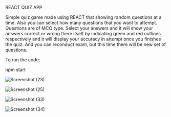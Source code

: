 

  REACT QUIZ APP



 
  Simple quiz game made using REACT that showing random questions at a time. Also you can select how many questions that you want to attempt. Questions are   of MCQ type.  Select your answers and it will show your answers correct or wrong there itself by indicating green and red outlines respectively  and it     will display your accuracy in attempt once you finishes the quiz. And you can reconduct exam, but this time there will be new set of questions.
  
  
  To run the code:
  
  npm start








![Screenshot (23)](https://user-images.githubusercontent.com/108685775/212803327-b16bb571-f26e-4160-aac2-4c62c1d2f7d1.png)

![Screenshot (25)](https://user-images.githubusercontent.com/108685775/212804000-f80770e1-3ff6-4d52-815a-63aeada86be4.png)

![Screenshot (33)](https://user-images.githubusercontent.com/108685775/212803523-6082a550-4e11-4e51-8a9a-9043b02a0021.png)

![Screenshot (34)](https://user-images.githubusercontent.com/108685775/212804092-c705a137-9672-4256-afd3-0b8ec7530d7b.png)



